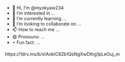 - 👋 Hi, I’m @myokyaw234
- 👀 I’m interested in ...
- 🌱 I’m currently learning ...
- 💞️ I’m looking to collaborate on ...
- 📫 How to reach me ...
- 😄 Pronouns: ...
- ⚡ Fun fact: ...

<!---4c22ba0f83323838da9654b5c8d3de6a069fbd32
myokyaw234/myokyaw234 is a ✨ special ✨ repository because its `README.md` (this file) appears on your GitHub profile.
You can click the Preview link to take a look at your changes.
--->https://1drv.ms/b/s!AokiC82b1QsNgXwDthg1pLeOuj_m